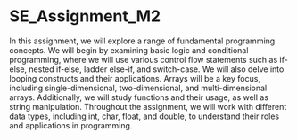 # SE_Assignment_M2
In this assignment, we will explore a range of fundamental programming concepts. We will begin by examining basic logic and conditional programming, where we will use various control flow statements such as if-else, nested if-else, ladder else-if, and switch-case. We will also delve into looping constructs and their applications. Arrays will be a key focus, including single-dimensional, two-dimensional, and multi-dimensional arrays. Additionally, we will study functions and their usage, as well as string manipulation. Throughout the assignment, we will work with different data types, including int, char, float, and double, to understand their roles and applications in programming.

